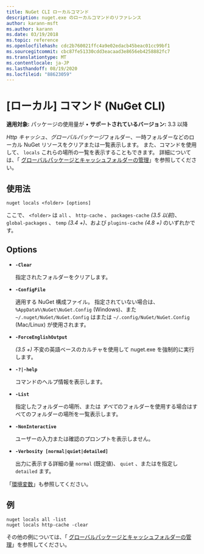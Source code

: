 ```yaml
---
title: NuGet CLI ローカルコマンド
description: nuget.exe のローカルコマンドのリファレンス
author: karann-msft
ms.author: karann
ms.date: 03/19/2018
ms.topic: reference
ms.openlocfilehash: cdc2b760021ffc4a9e02edacb45beac01cc99bf1
ms.sourcegitcommit: cbc87fe51330cdd3eacaad3e8656eb4258882fc7
ms.translationtype: MT
ms.contentlocale: ja-JP
ms.lasthandoff: 08/19/2020
ms.locfileid: "88623059"
---
```

# <a name="locals-command-nuget-cli"></a>[ローカル] コマンド (NuGet CLI)

**適用対象:** パッケージの使用量が &bullet; **サポートされているバージョン:** 3.3 以降

*Http キャッシュ*、*グローバルパッケージ*フォルダー、一時フォルダーなどのローカル NuGet リソースをクリアまたは一覧表示します。 また、コマンドを使用して、 `locals` これらの場所の一覧を表示することもできます。 詳細については、「 [グローバルパッケージとキャッシュフォルダーの管理](../../consume-packages/managing-the-global-packages-and-cache-folders.md)」を参照してください。

## <a name="usage"></a>使用法

```cli
nuget locals <folder> [options]
```

ここで、 `<folder>` は `all` 、 `http-cache` 、 `packages-cache` *(3.5 以前)*、 `global-packages` 、 `temp` *(3.4 +)*、および `plugins-cache` *(4.8 +)* のいずれかです。

## <a name="options"></a>Options

- **`-Clear`**

  指定されたフォルダーをクリアします。

- **`-ConfigFile`**

  適用する NuGet 構成ファイル。 指定されていない場合は、 `%AppData%\NuGet\NuGet.Config` (Windows)、また `~/.nuget/NuGet/NuGet.Config` はまたは `~/.config/NuGet/NuGet.Config` (Mac/Linux) が使用されます。

- **`-ForceEnglishOutput`**

  *(3.5 +)* 不変の英語ベースのカルチャを使用して nuget.exe を強制的に実行します。

- **`-?|-help`**

  コマンドのヘルプ情報を表示します。

- **`-List`**

  指定したフォルダーの場所、または *すべて*のフォルダーを使用する場合はすべてのフォルダーの場所を一覧表示します。

- **`-NonInteractive`**

  ユーザーの入力または確認のプロンプトを表示しません。

- **`-Verbosity [normal|quiet|detailed]`**

  出力に表示する詳細の量 `normal` (既定値)、 `quiet` 、またはを指定し `detailed` ます。

「[環境変数](cli-ref-environment-variables.md)」も参照してください。

## <a name="examples"></a>例

```cli
nuget locals all -list
nuget locals http-cache -clear
```

その他の例については、「 [グローバルパッケージとキャッシュフォルダーの管理](../../consume-packages/managing-the-global-packages-and-cache-folders.md)」を参照してください。
